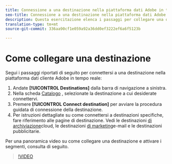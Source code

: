 ```yaml
---
title: Connessione a una destinazione nella piattaforma dati Adobe in tempo reale
seo-title: Connessione a una destinazione nella piattaforma dati Adobe in tempo reale
description: Questa esercitazione elenca i passaggi per collegare una destinazione nella piattaforma dati cliente Adobe in tempo reale
translation-type: tm+mt
source-git-commit: 336aa90cf1e059a92a36dd0ef3222ef6a6f5123b

---
```



# Come collegare una destinazione

Segui i passaggi riportati di seguito per connettersi a una destinazione nella piattaforma dati cliente Adobe in tempo reale:

1. Andate **[!UICONTROL Destinations]** dalla barra di navigazione a sinistra.
2. Nella scheda [Catalogo](/help/rtcdp/destinations/destinations-workspace.md#catalog) , selezionate la destinazione a cui desiderate connettervi.
3. Premere **[!UICONTROL Connect destination]** per avviare la procedura guidata di connessione della destinazione.
4. Per istruzioni dettagliate su come connettersi a destinazioni specifiche, fare riferimento alle pagine di destinazione. Vedi le destinazioni [di archiviazione](/help/rtcdp/destinations/cloud-storage-destinations-workflow.md)cloud, le destinazioni [di marketing](/help/rtcdp/destinations/email-marketing-destinations.md)e-mail e le destinazioni [](/help/rtcdp/destinations/advertising-destinations.md)pubblicitarie.

Per una panoramica video su come collegare una destinazione e attivare i segmenti, consulta di seguito.

>[!VIDEO](https://video.tv.adobe.com/v/29710?quality=12)